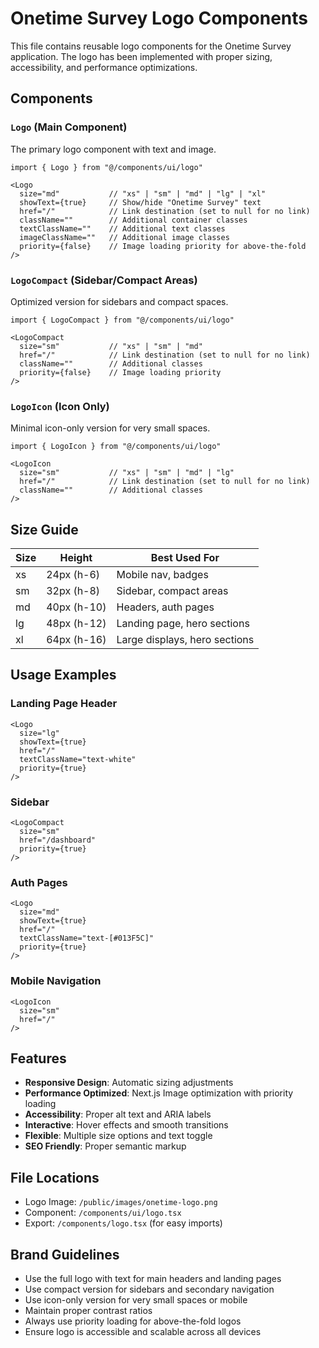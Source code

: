 # Onetime Survey Logo Components

This file contains reusable logo components for the Onetime Survey application. The logo has been implemented with proper sizing, accessibility, and performance optimizations.

## Components

### `Logo` (Main Component)
The primary logo component with text and image.

```tsx
import { Logo } from "@/components/ui/logo"

<Logo 
  size="md"           // "xs" | "sm" | "md" | "lg" | "xl"
  showText={true}     // Show/hide "Onetime Survey" text
  href="/"            // Link destination (set to null for no link)
  className=""        // Additional container classes
  textClassName=""    // Additional text classes
  imageClassName=""   // Additional image classes
  priority={false}    // Image loading priority for above-the-fold
/>
```

### `LogoCompact` (Sidebar/Compact Areas)
Optimized version for sidebars and compact spaces.

```tsx
import { LogoCompact } from "@/components/ui/logo"

<LogoCompact 
  size="sm"           // "xs" | "sm" | "md"
  href="/"            // Link destination (set to null for no link)
  className=""        // Additional classes
  priority={false}    // Image loading priority
/>
```

### `LogoIcon` (Icon Only)
Minimal icon-only version for very small spaces.

```tsx
import { LogoIcon } from "@/components/ui/logo"

<LogoIcon 
  size="sm"           // "xs" | "sm" | "md" | "lg"
  href="/"            // Link destination (set to null for no link)
  className=""        // Additional classes
/>
```

## Size Guide

| Size | Height | Best Used For |
|------|--------|---------------|
| xs   | 24px (h-6) | Mobile nav, badges |
| sm   | 32px (h-8) | Sidebar, compact areas |
| md   | 40px (h-10) | Headers, auth pages |
| lg   | 48px (h-12) | Landing page, hero sections |
| xl   | 64px (h-16) | Large displays, hero sections |

## Usage Examples

### Landing Page Header
```tsx
<Logo 
  size="lg" 
  showText={true} 
  href="/" 
  textClassName="text-white"
  priority={true}
/>
```

### Sidebar
```tsx
<LogoCompact 
  size="sm" 
  href="/dashboard" 
  priority={true}
/>
```

### Auth Pages
```tsx
<Logo 
  size="md" 
  showText={true} 
  href="/"
  textClassName="text-[#013F5C]"
  priority={true}
/>
```

### Mobile Navigation
```tsx
<LogoIcon 
  size="sm" 
  href="/"
/>
```

## Features

- **Responsive Design**: Automatic sizing adjustments
- **Performance Optimized**: Next.js Image optimization with priority loading
- **Accessibility**: Proper alt text and ARIA labels
- **Interactive**: Hover effects and smooth transitions
- **Flexible**: Multiple size options and text toggle
- **SEO Friendly**: Proper semantic markup

## File Locations

- Logo Image: `/public/images/onetime-logo.png`
- Component: `/components/ui/logo.tsx`
- Export: `/components/logo.tsx` (for easy imports)

## Brand Guidelines

- Use the full logo with text for main headers and landing pages
- Use compact version for sidebars and secondary navigation
- Use icon-only version for very small spaces or mobile
- Maintain proper contrast ratios
- Always use priority loading for above-the-fold logos
- Ensure logo is accessible and scalable across all devices

